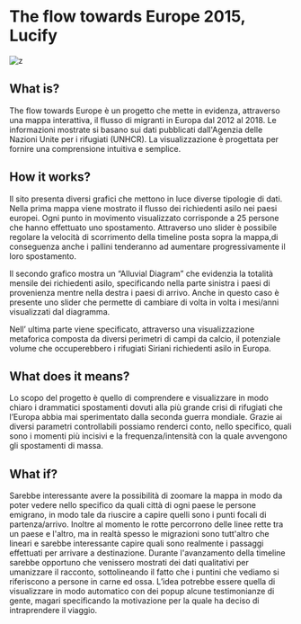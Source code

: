 # The flow towards Europe 2015, Lucify
![z](https://user-images.githubusercontent.com/101118083/176057456-5a92fdea-ae72-48c9-83dd-75b77d0e7f5a.jpg)

## What is?
The flow towards Europe è un progetto che mette in evidenza, attraverso una mappa interattiva, il flusso di migranti in Europa dal 2012 al 2018. Le informazioni mostrate si basano sui dati pubblicati dall'Agenzia delle Nazioni Unite per i rifugiati (UNHCR). La visualizzazione è progettata per fornire una comprensione intuitiva e semplice.

## How it works?
Il sito presenta diversi grafici che mettono in luce diverse tipologie di dati.
Nella prima mappa viene mostrato il flusso dei richiedenti asilo nei paesi europei. Ogni punto in movimento visualizzato corrisponde a 25 persone che hanno effettuato uno spostamento. Attraverso uno slider è possibile regolare la velocità di scorrimento della timeline posta sopra la mappa,di conseguenza anche i pallini tenderanno ad aumentare progressivamente il loro spostamento.

Il secondo grafico mostra un “Alluvial Diagram” che evidenzia la totalità mensile dei richiedenti asilo, specificando nella parte sinistra i paesi di provenienza mentre nella destra i paesi di arrivo. Anche in questo caso è presente uno slider che permette di cambiare di volta in volta i mesi/anni  visualizzati dal diagramma.

Nell’ ultima parte viene specificato, attraverso una visualizzazione metaforica composta da diversi perimetri di campi da calcio, il potenziale volume che occuperebbero i rifugiati Siriani richiedenti asilo in Europa.

## What does it means?
Lo scopo del progetto è quello di comprendere e visualizzare in modo chiaro i drammatici spostamenti dovuti alla più grande crisi di rifugiati che l’Europa abbia mai sperimentato dalla seconda guerra mondiale. Grazie ai diversi parametri controllabili possiamo renderci conto, nello specifico, quali sono i momenti più incisivi e la frequenza/intensità con la quale avvengono gli spostamenti di massa.

## What if?
Sarebbe interessante avere la possibilità di zoomare la mappa in modo da poter vedere nello specifico da quali città di ogni paese le persone emigrano, in modo tale da riuscire a capire quelli sono i punti focali di partenza/arrivo. Inoltre al momento le rotte percorrono delle linee rette tra un paese e l'altro, ma in realtà spesso le migrazioni sono tutt'altro che lineari e sarebbe interessante capire quali sono realmente i passaggi effettuati per arrivare a destinazione.
Durante l'avanzamento della timeline sarebbe opportuno che venissero mostrati dei dati qualitativi per umanizzare il racconto, sottolineando il fatto che i  puntini che vediamo si riferiscono a persone in carne ed ossa. L’idea potrebbe essere quella di visualizzare in modo automatico con dei popup alcune testimonianze di gente, magari specificando la motivazione per la quale ha deciso di intraprendere il viaggio.
